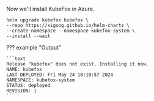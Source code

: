 Now we'll install KubeFox in Azure.

```{ .shell .copy }
helm upgrade kubefox kubefox \
--repo https://xigxog.github.io/helm-charts \
--create-namespace --namespace kubefox-system \
--install --wait
```

??? example "Output"

    ```text
    Release "kubefox" does not exist. Installing it now.
    NAME: kubefox
    LAST DEPLOYED: Fri May 24 18:18:57 2024
    NAMESPACE: kubefox-system
    STATUS: deployed
    REVISION: 1
    ```
